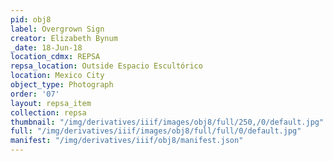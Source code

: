 ```yaml
---
pid: obj8
label: Overgrown Sign
creator: Elizabeth Bynum
_date: 18-Jun-18
location_cdmx: REPSA
repsa_location: Outside Espacio Escultórico
location: Mexico City
object_type: Photograph
order: '07'
layout: repsa_item
collection: repsa
thumbnail: "/img/derivatives/iiif/images/obj8/full/250,/0/default.jpg"
full: "/img/derivatives/iiif/images/obj8/full/full/0/default.jpg"
manifest: "/img/derivatives/iiif/obj8/manifest.json"
---
```

